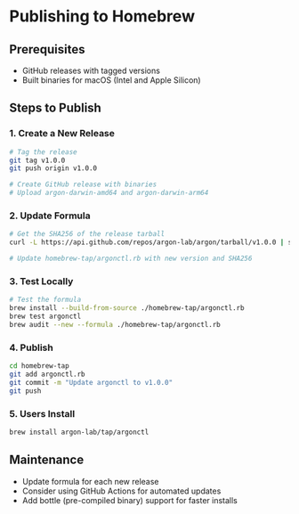 # Publishing to Homebrew

## Prerequisites
- GitHub releases with tagged versions
- Built binaries for macOS (Intel and Apple Silicon)

## Steps to Publish

### 1. Create a New Release
```bash
# Tag the release
git tag v1.0.0
git push origin v1.0.0

# Create GitHub release with binaries
# Upload argon-darwin-amd64 and argon-darwin-arm64
```

### 2. Update Formula
```bash
# Get the SHA256 of the release tarball
curl -L https://api.github.com/repos/argon-lab/argon/tarball/v1.0.0 | shasum -a 256

# Update homebrew-tap/argonctl.rb with new version and SHA256
```

### 3. Test Locally
```bash
# Test the formula
brew install --build-from-source ./homebrew-tap/argonctl.rb
brew test argonctl
brew audit --new --formula ./homebrew-tap/argonctl.rb
```

### 4. Publish
```bash
cd homebrew-tap
git add argonctl.rb
git commit -m "Update argonctl to v1.0.0"
git push
```

### 5. Users Install
```bash
brew install argon-lab/tap/argonctl
```

## Maintenance
- Update formula for each new release
- Consider using GitHub Actions for automated updates
- Add bottle (pre-compiled binary) support for faster installs